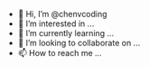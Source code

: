 - 👋 Hi, I’m @chenvcoding
- 👀 I’m interested in ...
- 🌱 I’m currently learning ...
- 💞️ I’m looking to collaborate on ...
- 📫 How to reach me ...

<!---
chenvcoding/chenvcoding is a ✨ special ✨ repository because its `README.md` (this file) appears on your GitHub profile.
You can click the Preview link to take a look at your changes.
--->
